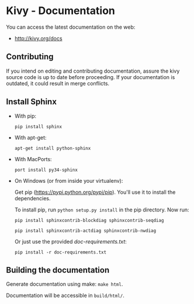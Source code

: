 Kivy - Documentation
====================

You can access the latest documentation on the web:

* http://kivy.org/docs

Contributing
------------

If you intend on editing and contributing documentation, assure the kivy source
code is up to date before proceeding. If your documentation is outdated, it
could result in merge conflicts.

Install Sphinx
--------------

- With pip:

  ``pip install sphinx``

- With apt-get:

  ``apt-get install python-sphinx``

- With MacPorts:

  ``port install py34-sphinx``

- On Windows (or from inside your virtualenv):

  Get pip (https://pypi.python.org/pypi/pip). You'll use it to install the dependencies.

  To install pip, run ``python setup.py install`` in the pip directory. Now run:

  ``pip install sphinxcontrib-blockdiag sphinxcontrib-seqdiag``

  ``pip install sphinxcontrib-actdiag sphinxcontrib-nwdiag``

  Or just use the provided *doc-requirements.txt*:

  ``pip install -r doc-requirements.txt``

Building the documentation
--------------------------

Generate documentation using make: ``make html``.

Documentation will be accessible in ``build/html/``.
